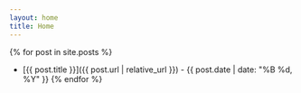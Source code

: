 ```yaml
---
layout: home
title: Home
---
```


{% for post in site.posts %}

- [{{ post.title }}]({{ post.url | relative_url }}) - {{ post.date | date: "%B %d, %Y" }}
  {% endfor %}
